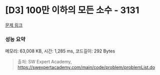 # [D3] 100만 이하의 모든 소수 - 3131 

[문제 링크](https://swexpertacademy.com/main/code/problem/problemDetail.do?contestProbId=AV_6mRsasV8DFAWS) 

### 성능 요약

메모리: 63,008 KB, 시간: 1,285 ms, 코드길이: 292 Bytes



> 출처: SW Expert Academy, https://swexpertacademy.com/main/code/problem/problemList.do